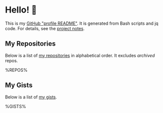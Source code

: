 # Hello! 👋

This is my [GitHub "profile README"](https://docs.github.com/en/free-pro-team@latest/github/setting-up-and-managing-your-github-profile/managing-your-profile-readme).
It is generated from Bash scripts and jq code. For details, see the [project notes](https://github.com/dgroomes/dgroomes/blob/main/README-2.md).


## My Repositories

Below is a list of [my repositories](https://github.com/dgroomes?tab=repositories) in alphabetical order. It excludes
*archived* repos.

%REPOS%


## My Gists

Below is a list of [my gists](https://gist.github.com/dgroomes).

%GISTS%
